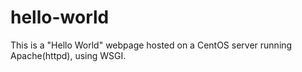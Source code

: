 # hello-world
This is a "Hello World" webpage hosted on a CentOS server running Apache(httpd), using WSGI.
